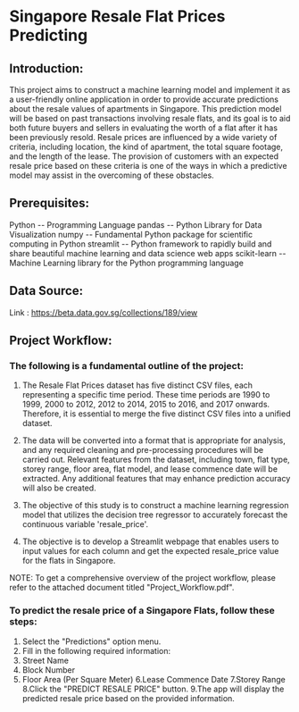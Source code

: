 # Singapore Resale Flat Prices Predicting
## Introduction: 
This project aims to construct a machine learning model and implement it as a user-friendly online application in order to provide accurate predictions about the resale values of apartments in Singapore. This prediction model will be based on past transactions involving resale flats, and its goal is to aid both future buyers and sellers in evaluating the worth of a flat after it has been previously resold. Resale prices are influenced by a wide variety of criteria, including location, the kind of apartment, the total square footage, and the length of the lease. The provision of customers with an expected resale price based on these criteria is one of the ways in which a predictive model may assist in the overcoming of these obstacles.

## Prerequisites:
Python -- Programming Language
pandas -- Python Library for Data Visualization
numpy -- Fundamental Python package for scientific computing in Python
streamlit -- Python framework to rapidly build and share beautiful machine learning and data science web apps
scikit-learn -- Machine Learning library for the Python programming language

## Data Source:
Link : https://beta.data.gov.sg/collections/189/view

## Project Workflow:
### The following is a fundamental outline of the project:
1. The Resale Flat Prices dataset has five distinct CSV files, each representing a specific time period. These time periods are 1990 to 1999, 2000 to 2012, 2012 to 2014, 2015 to 2016, and 2017 onwards. Therefore, it is essential to merge the five distinct CSV files into a unified dataset.

2. The data will be converted into a format that is appropriate for analysis, and any required cleaning and pre-processing procedures will be carried out. Relevant features from the dataset, including town, flat type, storey range, floor area, flat model, and lease commence date will be extracted. Any additional features that may enhance prediction accuracy will also be created.

3. The objective of this study is to construct a machine learning regression model that utilizes the decision tree regressor to accurately forecast the continuous variable 'resale_price'.

4. The objective is to develop a Streamlit webpage that enables users to input values for each column and get the expected resale_price value for the flats in Singapore.

NOTE: To get a comprehensive overview of the project workflow, please refer to the attached document titled "Project_Workflow.pdf".

### To predict the resale price of a Singapore Flats, follow these steps:
1. Select the "Predictions" option menu.
2. Fill in the following required information:
3. Street Name
4. Block Number
5. Floor Area (Per Square Meter)
6.Lease Commence Date
7.Storey Range
8.Click the "PREDICT RESALE PRICE" button.
9.The app will display the predicted resale price based on the provided information.
